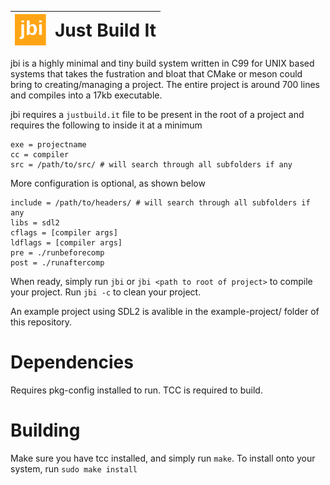 | <img src="logo/logo.svg" alt="img" width="50px"> | <h1 style="margin: 0;">Just Build It</h1> |
|:-----------------------------------------------:|:---------------------------------------------------:|

jbi is a highly minimal and tiny build system written in C99 for UNIX based systems that takes the fustration and bloat that CMake or meson could bring to creating/managing a project. The entire project is around 700 lines and compiles into a 17kb executable.

jbi requires a `justbuild.it` file to be present in the root of a project and requires the following to inside it at a minimum

```
exe = projectname
cc = compiler
src = /path/to/src/ # will search through all subfolders if any
```
More configuration is optional, as shown below
```
include = /path/to/headers/ # will search through all subfolders if any
libs = sdl2
cflags = [compiler args]
ldflags = [compiler args]
pre = ./runbeforecomp
post = ./runaftercomp
```
When ready, simply run `jbi` or `jbi <path to root of project>` to compile your project. Run `jbi -c` to clean your project.

An example project using SDL2 is avalible in the example-project/ folder of this repository.

# Dependencies

Requires pkg-config installed to run. TCC is required to build.

# Building

Make sure you have tcc installed, and simply run `make`. To install onto your system, run `sudo make install`
